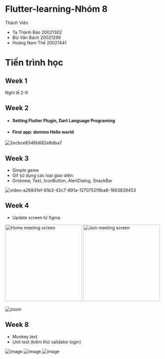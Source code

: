 # Flutter-learning-Nhóm 8

Thành Viên
* Tạ Thành Bảo 20021302
* Bùi Văn Bách 20021299
* Hoàng Nam Thế 20021441

# Tiến trình học
## Week 1
 Nghỉ lễ 2-9
 
## Week 2

* #### Setting Flutter Plugin, Dart Language Programing
* #### First app: demmo Hello world
![2ecbce8346b682e8dba7](https://user-images.githubusercontent.com/80839052/190583376-d1df72d5-f7be-44b3-a067-88b7789a828e.jpg)


## Week 3

* Simple game
* Gif sử dụng các loại giao diện:
* Gridview, Text, IconButton, AlertDialog, SnackBar

![video-a26841ef-61b3-42c7-891a-1270752f9ba8-1663839453](https://user-images.githubusercontent.com/80814904/191714593-6c62d9b2-9d4e-4faa-bb42-694581556ac3.gif)

## Week 4

* Update screen từ figma
<img src="https://user-images.githubusercontent.com/80814904/193201358-5379797e-6433-4c63-9587-9acf848abc85.png" alt="Home meeting screen" width="250" />

<img src="https://user-images.githubusercontent.com/80814904/193201439-65ff0499-0883-406f-991d-2ab249079661.png" alt="Join meeting screen" width="250" />

![zoom](https://user-images.githubusercontent.com/73698168/193205739-532a614c-5e56-49bc-a0cb-4dff271d4f86.gif)
## Week 8 
* Monkey test
* Unit test (kiểm thử validator login)

![image]([https://user-images.githubusercontent.com/73698168/198537531-5486cc3d-1203-4f26-8e17-982f228de95a.png](https://scontent.fhan2-1.fna.fbcdn.net/v/t1.15752-9/313605123_3297932843808325_7963447343834509400_n.png?_nc_cat=101&ccb=1-7&_nc_sid=ae9488&_nc_ohc=jVdFWVB5adAAX8utVtB&_nc_ht=scontent.fhan2-1.fna&oh=03_AdRxvdO8dnzM_V8JLSz9HBmTVPAAo_KHdowwJwWHK4vNpw&oe=638B65D0))
![image]([https://user-images.githubusercontent.com/73698168/198537531-5486cc3d-1203-4f26-8e17-982f228de95a.png](https://scontent.fhan2-1.fna.fbcdn.net/v/t1.15752-9/312380035_2076577982541282_2077164705070810351_n.png?_nc_cat=102&ccb=1-7&_nc_sid=ae9488&_nc_ohc=aTpGuuGxzZwAX94P7sS&tn=xmMarLfjS_OwtRpL&_nc_ht=scontent.fhan2-1.fna&oh=03_AdRGx6mRryhoFJc0wWmTr1Hkw9Y3JpQLMwAUqVSfIpKG0g&oe=638B3733))
![image]([https://user-images.githubusercontent.com/73698168/198537531-5486cc3d-1203-4f26-8e17-982f228de95a.png](https://scontent.fhan2-2.fna.fbcdn.net/v/t1.15752-9/309782568_1828141827540197_7220280099223093864_n.png?_nc_cat=111&ccb=1-7&_nc_sid=ae9488&_nc_ohc=V3xlSA-rRaAAX-fBicq&_nc_ht=scontent.fhan2-2.fna&oh=03_AdS2rXk6qNvJGEmoaeGYBf5bng6cA9uCGolOLIQZtiQKmA&oe=638B6101))
 

